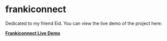 # frankiconnect

Dedicated to my friend Eid.
You can view the live demo of the project here:

[**Frankiconnect Live Demo**](https://uddhav-paudel.github.io/frankiconnect/)
